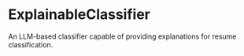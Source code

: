 # ExplainableClassifier
An LLM-based classifier capable of providing explanations for resume classification.
